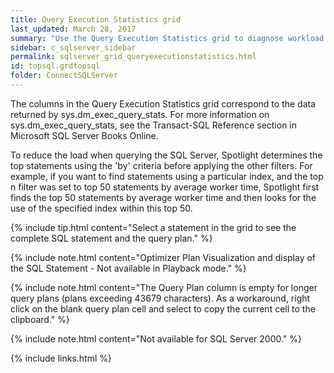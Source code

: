```yaml
---
title: Query Execution Statistics grid
last_updated: March 28, 2017
summary: "Use the Query Execution Statistics grid to diagnose workload issues by displaying SQL statements that match particular criteria."
sidebar: c_sqlserver_sidebar
permalink: sqlserver_grid_queryexecutionstatistics.html
id: topsql.grdtopsql
folder: ConnectSQLServer
---
```


The columns in the Query Execution Statistics grid correspond to the data returned by sys.dm_exec_query_stats. For more information on sys.dm_exec_query_stats, see the Transact-SQL Reference section in Microsoft SQL Server Books Online.

To reduce the load when querying the SQL Server, Spotlight determines the top statements using the 'by' criteria before applying the other filters. For example, if you want to find statements using a particular index, and the top n filter was set to top 50 statements by average worker time, Spotlight first finds the top 50 statements by average worker time and then looks for the use of the specified index within this top 50.

{% include tip.html content="Select a statement in the grid to see the complete SQL statement and the query plan." %}

{% include note.html content="Optimizer Plan Visualization and display of the SQL Statement - Not available in Playback mode." %}

{% include note.html content="The Query Plan column is empty for longer query plans (plans exceeding 43679 characters). As a workaround, right click on the blank query plan cell and select to copy the current cell to the clipboard." %}

{% include note.html content="Not available for SQL Server 2000." %}


{% include links.html %}
